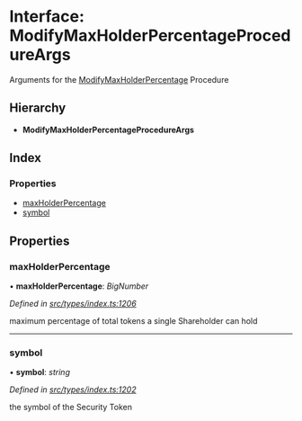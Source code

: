 # Interface: ModifyMaxHolderPercentageProcedureArgs

Arguments for the [ModifyMaxHolderPercentage](../enums/_types_index_.proceduretype.md#modifymaxholderpercentage) Procedure

## Hierarchy

- **ModifyMaxHolderPercentageProcedureArgs**

## Index

### Properties

- [maxHolderPercentage](_types_index_.modifymaxholderpercentageprocedureargs.md#maxholderpercentage)
- [symbol](_types_index_.modifymaxholderpercentageprocedureargs.md#symbol)

## Properties

### maxHolderPercentage

• **maxHolderPercentage**: _BigNumber_

_Defined in [src/types/index.ts:1206](https://github.com/PolymathNetwork/polymath-sdk/blob/d80c6e9/src/types/index.ts#L1206)_

maximum percentage of total tokens a single Shareholder can hold

---

### symbol

• **symbol**: _string_

_Defined in [src/types/index.ts:1202](https://github.com/PolymathNetwork/polymath-sdk/blob/d80c6e9/src/types/index.ts#L1202)_

the symbol of the Security Token
